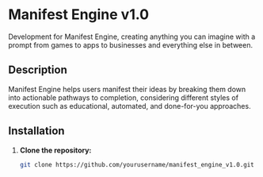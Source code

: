 # Manifest Engine v1.0

Development for Manifest Engine, creating anything you can imagine with a prompt from games to apps to businesses and everything else in between.

## Description

Manifest Engine helps users manifest their ideas by breaking them down into actionable pathways to completion, considering different styles of execution such as educational, automated, and done-for-you approaches.

## Installation

1. **Clone the repository:**

   ```bash
   git clone https://github.com/yourusername/manifest_engine_v1.0.git